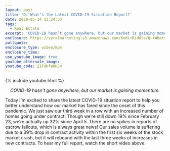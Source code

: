 ```yaml
---
layout: post
title: 'Q: What’s the Latest COVID-19 Situation Report?'
date: 2020-05-14 13:24:33
tags:
  - Real Estate
excerpt: 'COVID-19 hasn’t gone anywhere, but our market is gaining momentum.'
enclosure: https://vyralmarketing.s3.amazonaws.com/Kodi+Riddle/Q-+Whats+the+Latest+COVID-19+Situation+Report_.mp4
pullquote:
enclosure_type: video/mp4
enclosure_time:
use_youtube_image: true
youtube_alternate_image:
youtube_code: Z1F4kfakHJ4
---
```


{% include youtube.html %}

<p style="text-align: center;"><em>COVID-19 hasn’t gone anywhere, but our market is gaining momentum.</em></p>

Today I’m excited to share the latest COVID-19 situation report to help you better understand how our market has fared since the onset of this pandemic. We just saw our third week in a row with an increased number of homes going under contract\! Though we’re still down 19% since February 23, we’re actually up 32% since April 5. There are no spikes in reports of escrow fallouts, which is always great news\! Our sales volume is suffering due to a 39% drop in contract activity within the first six weeks of the stock market crash, but it will rebound with the last three weeks of increases in new contracts. To hear my full report, watch the short video above.